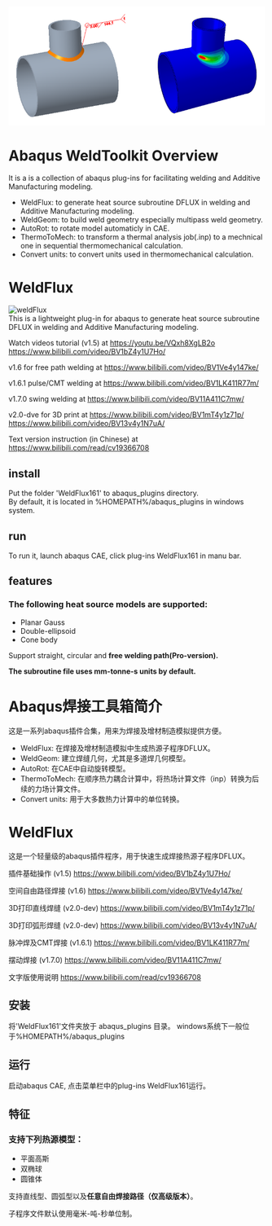 ![arc](https://github.com/cheneyjin/welding_dflux_subroutine/blob/main/vs.png)
# Abaqus WeldToolkit Overview
It is a is a collection of abaqus plug-ins for facilitating welding and Additive Manufacturing modeling.
- WeldFlux: to generate heat source subroutine DFLUX in welding and Additive Manufacturing modeling.
- WeldGeom: to build weld geometry especially multipass weld geometry.
- AutoRot: to rotate model automaticly in CAE.
- ThermoToMech: to transform a thermal analysis job(.inp) to a mechnical one in sequential thermomechanical calculation.
- Convert units: to convert units used in thermomechanical calculation.

# WeldFlux
![weldFlux](https://img.shields.io/badge/cheneyjin-weldFlux1.6.1-brightgreen)  
This is a lightweight plug-in for abaqus to generate heat source subroutine DFLUX in welding and Additive Manufacturing modeling.

Watch videos tutorial (v1.5) at https://youtu.be/VQxh8XgLB2o https://www.bilibili.com/video/BV1bZ4y1U7Ho/

v1.6 for free path welding at https://www.bilibili.com/video/BV1Ve4y147ke/

v1.6.1 pulse/CMT welding at https://www.bilibili.com/video/BV1LK411R77m/

v1.7.0 swing welding at https://www.bilibili.com/video/BV11A411C7mw/

v2.0-dve for 3D print at https://www.bilibili.com/video/BV1mT4y1z71p/    https://www.bilibili.com/video/BV13v4y1N7uA/

Text version instruction (in Chinese) at https://www.bilibili.com/read/cv19366708

## install
Put the folder 'WeldFlux161' to abaqus_plugins directory.  
By default, it is located in %HOMEPATH%/abaqus_plugins in windows system.
## run
To run it, launch abaqus CAE, click plug-ins WeldFlux161 in manu bar.
## features
### The following heat source models are supported:
-  Planar Gauss
-  Double-ellipsoid
-  Cone body 

Support straight, circular and **free welding path(Pro-version).**

**The subroutine file uses mm-tonne-s units by default.**



# Abaqus焊接工具箱简介
这是一系列abaqus插件合集，用来为焊接及增材制造模拟提供方便。
- WeldFlux: 在焊接及增材制造模拟中生成热源子程序DFLUX。
- WeldGeom: 建立焊缝几何，尤其是多道焊几何模型。
- AutoRot: 在CAE中自动旋转模型。
- ThermoToMech: 在顺序热力耦合计算中，将热场计算文件（inp）转换为后续的力场计算文件。
- Convert units: 用于大多数热力计算中的单位转换。

# WeldFlux
这是一个轻量级的abaqus插件程序，用于快速生成焊接热源子程序DFLUX。

插件基础操作 (v1.5) https://www.bilibili.com/video/BV1bZ4y1U7Ho/ 

空间自由路径焊接 (v1.6) https://www.bilibili.com/video/BV1Ve4y147ke/

3D打印直线焊缝  (v2.0-dev) https://www.bilibili.com/video/BV1mT4y1z71p/

3D打印弧形焊缝 (v2.0-dev) https://www.bilibili.com/video/BV13v4y1N7uA/

脉冲焊及CMT焊接 (v1.6.1) https://www.bilibili.com/video/BV1LK411R77m/

摆动焊接 (v1.7.0) https://www.bilibili.com/video/BV11A411C7mw/

文字版使用说明  https://www.bilibili.com/read/cv19366708

## 安装
将'WeldFlux161'文件夹放于 abaqus_plugins 目录。
windows系统下一般位于%HOMEPATH%/abaqus_plugins
## 运行
启动abaqus CAE, 点击菜单栏中的plug-ins WeldFlux161运行。
## 特征
### 支持下列热源模型：
-  平面高斯
-  双椭球
-  圆锥体

支持直线型、圆弧型以及**任意自由焊接路径（仅高级版本）**。

子程序文件默认使用毫米-吨-秒单位制。
